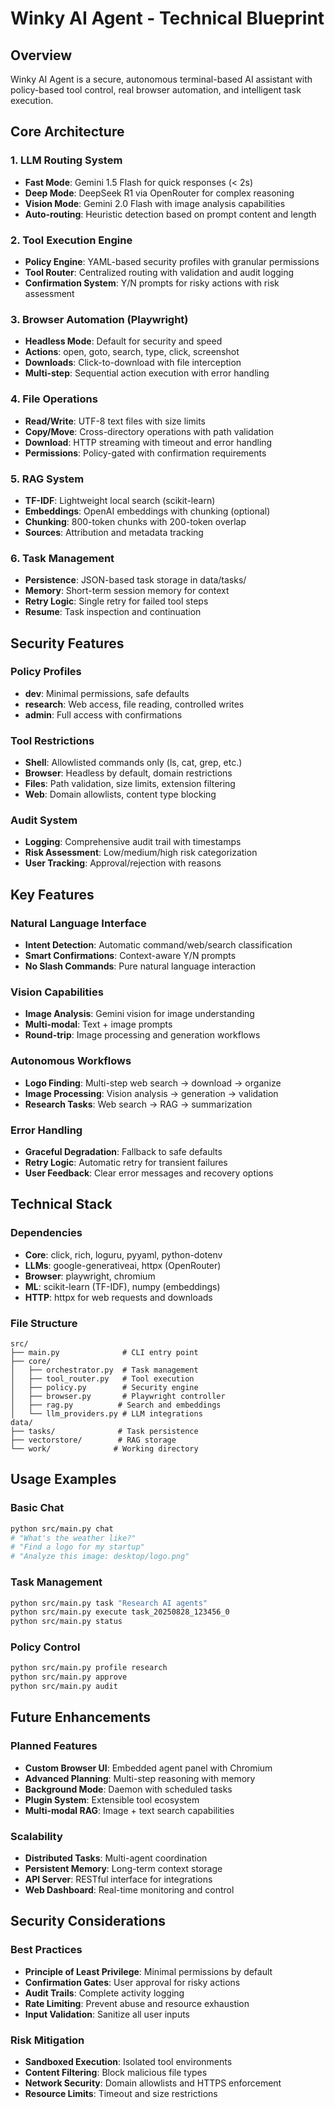 # Winky AI Agent - Technical Blueprint

## Overview
Winky AI Agent is a secure, autonomous terminal-based AI assistant with policy-based tool control, real browser automation, and intelligent task execution.

## Core Architecture

### 1. LLM Routing System
- **Fast Mode**: Gemini 1.5 Flash for quick responses (< 2s)
- **Deep Mode**: DeepSeek R1 via OpenRouter for complex reasoning
- **Vision Mode**: Gemini 2.0 Flash with image analysis capabilities
- **Auto-routing**: Heuristic detection based on prompt content and length

### 2. Tool Execution Engine
- **Policy Engine**: YAML-based security profiles with granular permissions
- **Tool Router**: Centralized routing with validation and audit logging
- **Confirmation System**: Y/N prompts for risky actions with risk assessment

### 3. Browser Automation (Playwright)
- **Headless Mode**: Default for security and speed
- **Actions**: open, goto, search, type, click, screenshot
- **Downloads**: Click-to-download with file interception
- **Multi-step**: Sequential action execution with error handling

### 4. File Operations
- **Read/Write**: UTF-8 text files with size limits
- **Copy/Move**: Cross-directory operations with path validation
- **Download**: HTTP streaming with timeout and error handling
- **Permissions**: Policy-gated with confirmation requirements

### 5. RAG System
- **TF-IDF**: Lightweight local search (scikit-learn)
- **Embeddings**: OpenAI embeddings with chunking (optional)
- **Chunking**: 800-token chunks with 200-token overlap
- **Sources**: Attribution and metadata tracking

### 6. Task Management
- **Persistence**: JSON-based task storage in data/tasks/
- **Memory**: Short-term session memory for context
- **Retry Logic**: Single retry for failed tool steps
- **Resume**: Task inspection and continuation

## Security Features

### Policy Profiles
- **dev**: Minimal permissions, safe defaults
- **research**: Web access, file reading, controlled writes
- **admin**: Full access with confirmations

### Tool Restrictions
- **Shell**: Allowlisted commands only (ls, cat, grep, etc.)
- **Browser**: Headless by default, domain restrictions
- **Files**: Path validation, size limits, extension filtering
- **Web**: Domain allowlists, content type blocking

### Audit System
- **Logging**: Comprehensive audit trail with timestamps
- **Risk Assessment**: Low/medium/high risk categorization
- **User Tracking**: Approval/rejection with reasons

## Key Features

### Natural Language Interface
- **Intent Detection**: Automatic command/web/search classification
- **Smart Confirmations**: Context-aware Y/N prompts
- **No Slash Commands**: Pure natural language interaction

### Vision Capabilities
- **Image Analysis**: Gemini vision for image understanding
- **Multi-modal**: Text + image prompts
- **Round-trip**: Image processing and generation workflows

### Autonomous Workflows
- **Logo Finding**: Multi-step web search → download → organize
- **Image Processing**: Vision analysis → generation → validation
- **Research Tasks**: Web search → RAG → summarization

### Error Handling
- **Graceful Degradation**: Fallback to safe defaults
- **Retry Logic**: Automatic retry for transient failures
- **User Feedback**: Clear error messages and recovery options

## Technical Stack

### Dependencies
- **Core**: click, rich, loguru, pyyaml, python-dotenv
- **LLMs**: google-generativeai, httpx (OpenRouter)
- **Browser**: playwright, chromium
- **ML**: scikit-learn (TF-IDF), numpy (embeddings)
- **HTTP**: httpx for web requests and downloads

### File Structure
```
src/
├── main.py              # CLI entry point
├── core/
│   ├── orchestrator.py  # Task management
│   ├── tool_router.py   # Tool execution
│   ├── policy.py        # Security engine
│   ├── browser.py       # Playwright controller
│   ├── rag.py          # Search and embeddings
│   └── llm_providers.py # LLM integrations
data/
├── tasks/              # Task persistence
├── vectorstore/        # RAG storage
└── work/              # Working directory
```

## Usage Examples

### Basic Chat
```bash
python src/main.py chat
# "What's the weather like?"
# "Find a logo for my startup"
# "Analyze this image: desktop/logo.png"
```

### Task Management
```bash
python src/main.py task "Research AI agents"
python src/main.py execute task_20250828_123456_0
python src/main.py status
```

### Policy Control
```bash
python src/main.py profile research
python src/main.py approve
python src/main.py audit
```

## Future Enhancements

### Planned Features
- **Custom Browser UI**: Embedded agent panel with Chromium
- **Advanced Planning**: Multi-step reasoning with memory
- **Background Mode**: Daemon with scheduled tasks
- **Plugin System**: Extensible tool ecosystem
- **Multi-modal RAG**: Image + text search capabilities

### Scalability
- **Distributed Tasks**: Multi-agent coordination
- **Persistent Memory**: Long-term context storage
- **API Server**: RESTful interface for integrations
- **Web Dashboard**: Real-time monitoring and control

## Security Considerations

### Best Practices
- **Principle of Least Privilege**: Minimal permissions by default
- **Confirmation Gates**: User approval for risky actions
- **Audit Trails**: Complete activity logging
- **Rate Limiting**: Prevent abuse and resource exhaustion
- **Input Validation**: Sanitize all user inputs

### Risk Mitigation
- **Sandboxed Execution**: Isolated tool environments
- **Content Filtering**: Block malicious file types
- **Network Security**: Domain allowlists and HTTPS enforcement
- **Resource Limits**: Timeout and size restrictions